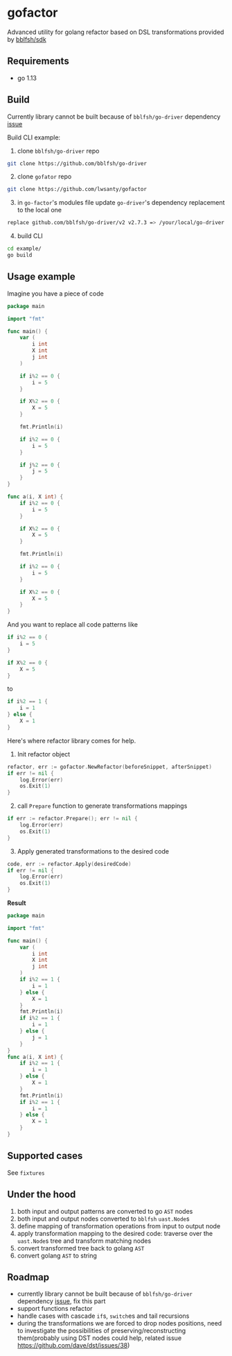 # gofactor
Advanced utility for golang refactor based on DSL transformations provided by [bblfsh/sdk](https://github.com/bblfsh/sdk)

## Requirements
- go 1.13

## Build
Currently library cannot be built because of `bblfsh/go-driver` dependency [issue](https://github.com/bblfsh/go-driver/issues/67)

Build CLI example:
1) clone `bblfsh/go-driver` repo
```bash
git clone https://github.com/bblfsh/go-driver
```
2) clone `gofator` repo
```bash
git clone https://github.com/lwsanty/gofactor
```
3) in `go-factor`'s modules file update `go-driver`'s dependency replacement to the local one
```bash
replace github.com/bblfsh/go-driver/v2 v2.7.3 => /your/local/go-driver
```
4) build CLI
```bash
cd example/
go build
```

## Usage example
Imagine you have a piece of code
```go
package main

import "fmt"

func main() {
	var (
		i int
		X int
		j int
	)

	if i%2 == 0 {
		i = 5
	}

	if X%2 == 0 {
		X = 5
	}

	fmt.Println(i)

	if i%2 == 0 {
		i = 5
	}

	if j%2 == 0 {
		j = 5
	}
}

func a(i, X int) {
	if i%2 == 0 {
		i = 5
	}

	if X%2 == 0 {
		X = 5
	}

	fmt.Println(i)

	if i%2 == 0 {
		i = 5
	}

	if X%2 == 0 {
		X = 5
	}
}
```
And you want to replace all code patterns like
```go
if i%2 == 0 {
    i = 5
}

if X%2 == 0 {
    X = 5
}

```
to
```go
if i%2 == 1 {
    i = 1
} else {
    X = 1
}
```
Here's where refactor library comes for help.
1) Init refactor object
```go
refactor, err := gofactor.NewRefactor(beforeSnippet, afterSnippet)
if err != nil {
    log.Error(err)
    os.Exit(1)
}
```
2) call `Prepare` function to generate transformations mappings
```go
if err := refactor.Prepare(); err != nil {
    log.Error(err)
    os.Exit(1)
}
``` 
3) Apply generated transformations to the desired code
```go
code, err := refactor.Apply(desiredCode)
if err != nil {
    log.Error(err)
    os.Exit(1)
}
```
**Result**
```go
package main

import "fmt"

func main() {
	var (
		i int
		X int
		j int
	)
	if i%2 == 1 {
		i = 1
	} else {
		X = 1
	}
	fmt.Println(i)
	if i%2 == 1 {
		i = 1
	} else {
		j = 1
	}
}
func a(i, X int) {
	if i%2 == 1 {
		i = 1
	} else {
		X = 1
	}
	fmt.Println(i)
	if i%2 == 1 {
		i = 1
	} else {
		X = 1
	}
}
```

## Supported cases
See `fixtures`

## Under the hood
1) both input and output patterns are converted to go `AST` nodes
2) both input and output nodes converted to `bblfsh` `uast.Node`s
3) define mapping of transformation operations from input to output node
4) apply transformation mapping to the desired code: traverse over the `uast.Node`s tree and transform matching nodes
5) convert transformed tree back to golang `AST`
6) convert golang `AST` to string

## Roadmap
- currently library cannot be built because of `bblfsh/go-driver` dependency [issue](https://github.com/bblfsh/go-driver/issues/67), fix this part 
- support functions refactor
- handle cases with cascade `if`s, `switch`es and tail recursions
- during the transformations we are forced to drop nodes positions, need to investigate the possibilities of preserving/reconstructing them(probably using DST nodes could help, related issue https://github.com/dave/dst/issues/38) 

